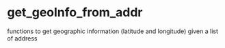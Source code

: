 # get_geoInfo_from_addr
functions to get geographic information (latitude and longitude) given a list of address
